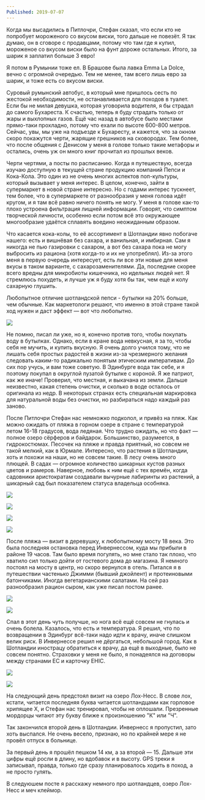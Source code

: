 ```yaml
---
Published: 2019-07-07
---
```

Когда мы высадились в Питлочри, Стефан сказал, что если кто не попробует мороженого со вкусом виски, того дальше не повезёт. Я так думаю, он в сговоре с продавцами, потому что там где я купил, мороженое со вкусом виски было на фунт дороже остальных. Итого, за шарик я заплатил больше 3 евро!


Я потом в Румынии тоже ел. В Брашове была лавка Emma La Dolce, вечно с огромной очередью. Тем не менее, там всего лишь евро за шарик, и тоже есть со вкусом виски.

Суровый румынский автобус, в который мне пришлось сесть по жестокой необходимости, не останавливается для походов в туалет. Если бы не милая девушка, которая уговорила водителя, я бы страдал до самого Бухареста. К счастью, теперь я буду страдать только от жары и выхлопных газов. Ещё час назад в автобусе было местами прямо-таки прохладно, потому что ехали по высоте 600-800 метров. Сейчас, увы, мы уже на подъезде к Бухаресту, и кажется, что за окном скоро покажутся черти, жарящие грешников на сковородах. Тем более, что после общения с Денисом у меня в голове только такие метафоры и остались, очень уж он много книг прочитал из прошлых веков.

Черти чертями, а посты по расписанию. Когда я путешествую, всегда изучаю доступную в текущей стране продукцию компаний Пепси и Кока-Кола. Это один из не очень многих аспектов поп-культуры, который вызывает у меня интерес. В целом, конечно, зайти в супермаркет в новой стране интересно. Но с годами интерес тускнеет, тем более, что в супермаркете от разнообразия у меня голова идёт кругом, и я там всё равно ничего понять не могу. У меня в голове как-то плохо устроена фильтрация лищней информации. Говорят, что симптом творческой личности, особенно если потом всё это окружающее многообразие удаётся сплавять воедино неожиданным образом.

Что касается кока-колы, то её ассортимент в Шотландии явно побогаче нашего: есть и вишнёвая без сахара, и ванильная, и имбирная. Сам я никогда не пью газировки с сахаром, а вот без сахара пока не могу выбросить из рациона (хотя когда-то и их не употреблял). Из-за этого меня в первую очередь интересует, есть ли все эти новые для меня вкусы в таком варианте, с сахарозаменителями. Да, последние скорее всего вредны для микробиоты кишечника, но идельных людей нет. Я стремлюсь похудеть, и лучше уж я буду хотя бы так, чем ещё и колу сахарную глушить.

Любопытное отличие шотландской пепси - бутылки на 20% больше, чем обычные. Как маркетологи решают, что именно в этой стране такой ход нужен и даст эффект &mdash; вот что любопытно.

![](IMG_20190615_134021.jpg)

Не помню, писал ли уже, но я, конечно против того, чтобы покупать воду в бутылках. Однако, если в кране вода невкусная, я за то, чтобы себя не мучить, и купить вкусную. Я очень долго учился тому, что не лишать себя простых радостей в жизни из-за чрезмерного желания следовать каким-то радикально понятым этическим императивам. До сих пор учусь, и вам тоже советую. В Эдинбурге вода так себе, и я поэтому покупал в округлой пузатой бутылке с короной. Я же патриот, как же иначе! Проверил, что местная, и выкачана из земли. Дальше неизвестно, какая степень очистки, и сколько в воде осталось от оригинала из недр. В некоторых странах есть специальная маркировка для натуральной воды без очистки, но разбираться надо каждый раз заново.

После Питлочри Стефан нас немножко подколол, и привёз на пляж. Как можно ожидать от пляжа в горном озере в стране с температурой летом 16-18 градусов, вода ледяная. Что трудно ожидать, но что факт &mdash; полное озеро сёрферов и байдарок. Большинство, разумеется, в гидрокостюмах. Песочек на пляже и правда приятный, но совсем не такой мелкий, как в Юрмале. Интересно, что растения в Шотландии, хоть и похожи на наши, но не совсем такие. В лесу очень много плющей. В садах &mdash; огромное количество шикарных кустов разных цветов и рамеров. Наверное, любовь к ним ещё с тех времён, когда садовники аристократам создавали вычурные лабиринты из растений, а шикарный сад был показателем статуса владельца особняка.


![](IMG_20190615_153705.jpg)


![](IMG_20190615_153955.jpg)


![](IMG_20190615_154239.jpg)


![](IMG_20190615_154829.jpg)



После пляжа &mdash; визит в деревушку, к любопытному мосту 18 века. Это была последняя остановка перед Инвернессом, куда мы прибыли в районе 19 часов. Там было время погулять, но мне стало так плохо, что хватило сил только дойти от гостевого дома до магазина. Я немного постоял на мосту в центр, но скоро вернулся в отель. Питался я в путешествии частенько Джимми (бывший джойлент) и протеиновыми батончиками. Иногда вегетарианскими салатами. На сей раз разнообразил рацион сыром, как уже писал постом ранее.


![](IMG_20190615_154839.jpg)



![](IMG_20190615_163814.jpg)


Спал в этот день чуть получше, но нога всё ещё совсем не гнулась и очень болела. Казалось, что есть и температура. Я решил, что по возвращении в Эдинбург всё-таки надо идти к врачу, иначе слишком велик риск. В Инвернессе решил не дёргаться, небольшой город. Как в Шотландии инострацу обратиться к врачу, да ещё в выходные, было не совсем понятно. Страховки у меня не было, я понадеялся на договоры между странами ЕС и карточку EHIC.


![](IMG_20190615_202522.jpg)


![](IMG_20190615_202517.jpg)

На следующий день предстоял визит на озеро Лох-Несс. В слове лох, кстати, читается последняя буква читается шотландцами как горловое хрипящее Х, и Стефан нас тренировал, чтобы не оплошали. Презренные мордорцы читают эту букву ближе к произношению "К" или "Ч". 

Так закончился второй день в Шотландии. Инвернесс я пропустил, зато хоть выспался. Не очень весело, признаю, но по крайней мере я не провёл отпуск в больнице.

За первый день я прошёл пешком 14 км, а за второй &mdash; 15. Дальше эти цифры ещё росли в длину, но вдобавок и в высоту. GPS треки я записывал, правда, только где сразу планировалось ходить в поход, а не просто гулять.

В следуюшем посте я расскажу немного про шотландцев, озеро Лох-Несс и меч клеймор. 